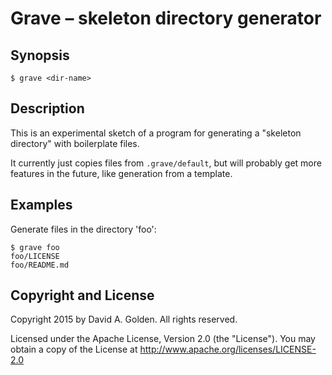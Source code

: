# Grave – skeleton directory generator

## Synopsis

```
$ grave <dir-name>
```

## Description

This is an experimental sketch of a program for generating a "skeleton
directory" with boilerplate files.

It currently just copies files from `.grave/default`, but will probably get
more features in the future, like generation from a template.

## Examples

Generate files in the directory 'foo':

```
$ grave foo
foo/LICENSE
foo/README.md
```

## Copyright and License

Copyright 2015 by David A. Golden. All rights reserved.

Licensed under the Apache License, Version 2.0 (the "License"). You may
obtain a copy of the License at http://www.apache.org/licenses/LICENSE-2.0

